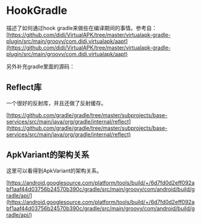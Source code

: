 # HookGradle

描述了如何通过hook gradle来做些在编译期间的事情。参考自：[https://github.com/didi/VirtualAPK/tree/master/virtualapk-gradle-plugin/src/main/groovy/com.didi.virtualapk/aapt](https://github.com/didi/VirtualAPK/tree/master/virtualapk-gradle-plugin/src/main/groovy/com.didi.virtualapk/aapt)


另外补充gradle里面的源码：

## Reflect库

一个很好的反射库，并且还做了反射缓存。

[https://github.com/gradle/gradle/tree/master/subprojects/base-services/src/main/java/org/gradle/internal/reflect](https://github.com/gradle/gradle/tree/master/subprojects/base-services/src/main/java/org/gradle/internal/reflect)


## ApkVariant的架构关系

这里可以看得到ApkVariant的架构关系。

[https://android.googlesource.com/platform/tools/build/+/6d7fd0d2eff092abf1aaf44d03756b24570b390c/gradle/src/main/groovy/com/android/build/gradle/api/](https://android.googlesource.com/platform/tools/build/+/6d7fd0d2eff092abf1aaf44d03756b24570b390c/gradle/src/main/groovy/com/android/build/gradle/api/)
